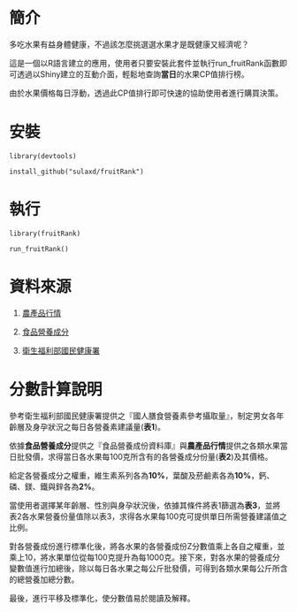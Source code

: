 # 簡介

多吃水果有益身體健康，不過該怎麼挑選選水果才是既健康又經濟呢？

這是一個以R語言建立的應用，使用者只要安裝此套件並執行run_fruitRank函數即可透過以Shiny建立的互動介面，輕鬆地查詢**當日**的水果CP值排行榜。

由於水果價格每日浮動，透過此CP值排行即可快速的協助使用者進行購買決策。

# 安裝
```
library(devtools)

install_github("sulaxd/fruitRank")
```

# 執行
```
library(fruitRank)

run_fruitRank()
```

# 資料來源

1. [農產品行情](http://m.coa.gov.tw/OpenData/FarmTransData.aspx)

1. [食品營養成分](https://consumer.fda.gov.tw/Food/TFND.aspx?nodeID=178#)

1. [衛生福利部國民健康署](http://www.hpa.gov.tw/BHPNet/Web/healthtopic/TopicArticle.aspx?No=201308300011&parentid=201205100003)

#  分數計算說明

參考衛生福利部國民健康署提供之『國人膳食營養素參考攝取量』，制定男女各年齡層及身孕狀況之每日各營養素建議量(**表1**)。

依據**食品營養成分**提供之『食品營養成份資料庫』與**農產品行情**提供之各類水果當日批發價，求得當日各水果每100克所含有的各營養成分份量(**表2**)及其價格。

給定各營養成分之權重，維生素系列各為**10%**，葉酸及菸鹼素各為**10%**，鈣、磷、鎂、鐵與鋅各為**2%**。

當使用者選擇某年齡層、性別與身孕狀況後，依據其條件將表1篩選為**表3**，並將表2各水果營養份量值除以表3，求得各水果每100克可提供單日所需營養建議值之比例。

對各營養成份進行標準化後，將各水果的各營養成份Z分數值乘上各自之權重，並乘上10，將水果單位從每100克提升為每1000克。接下來，對各水果的營養成分變數值進行加總後，除以每日各水果之每公斤批發價，可得到各類水果每公斤所含的總營養加總分數。

最後，進行平移及標準化，使分數值易於閱讀及解釋。


